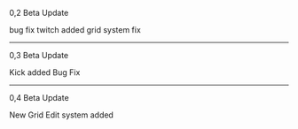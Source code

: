 0,2 Beta Update 

bug fix
twitch added
grid system fix

-----------------------------------------

0,3 Beta Update

Kick added
Bug Fix

-----------------------------------------

0,4 Beta Update

New Grid Edit system added
